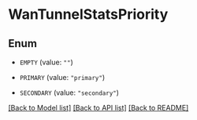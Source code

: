 # WanTunnelStatsPriority

## Enum


* `EMPTY` (value: `""`)

* `PRIMARY` (value: `"primary"`)

* `SECONDARY` (value: `"secondary"`)


[[Back to Model list]](../README.md#documentation-for-models) [[Back to API list]](../README.md#documentation-for-api-endpoints) [[Back to README]](../README.md)


